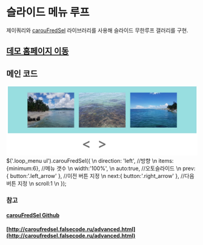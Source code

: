 # 슬라이드 메뉴 루프
제이쿼리와
[carouFredSel](https://github.com/DivaVocals/carouFredSel) 라이브러리를 사용해 슬라이드 무한루프 갤러리를 구현.

## [데모 홈페이지 이동](https://ghkddyto.github.io/Loop_menu/index.html)


## 메인 코드
![예시](example.jpg)
$('.loop_menu ul').carouFredSel({ \n
            direction: 'left', //방향 \n
            items:{minimum:6}, //메뉴 갯수 \n
            width:'100%', \n
            auto:true, //오토슬라이드 \n
            prev:{ button:'.left_arrow' }, //이전 버튼 지정 \n
            next:{ button:'.right_arrow' }, //다음 버튼 지정 \n
            scroll:1 \n
        });



### 참고
#### [carouFredSel Github](https://github.com/DivaVocals/carouFredSel)
#### [http://caroufredsel.falsecode.ru/advanced.html](http://caroufredsel.falsecode.ru/advanced.html)
